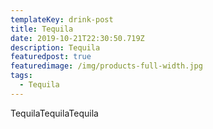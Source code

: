 ```yaml
---
templateKey: drink-post
title: Tequila
date: 2019-10-21T22:30:50.719Z
description: Tequila
featuredpost: true
featuredimage: /img/products-full-width.jpg
tags:
  - Tequila
---
```

TequilaTequilaTequila
